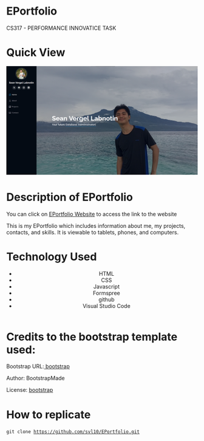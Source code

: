 # EPortfolio
CS317 - PERFORMANCE INNOVATICE TASK
# Quick View
<img src="assets/img/quickview.png"/>

# Description of EPortfolio
<p>You can click on <a href="https://svl10.github.io/EPortfolio/">EPortfolio Website</a> to access the link to the website</p>
This is my EPortfolio which includes information about me, my projects, contacts, and skills. It is viewable to tablets, phones, and computers.

# Technology Used
<header>
  <nav>
    <ul>
      <li>HTML</li>
      <li>CSS</li>
      <li>Javascript</li>
      <li>Formspree</li>
      <li>github</li>
      <li>Visual Studio Code</li>
    </ul>
  </nav>
</header>

# Credits to the bootstrap template used:
Bootstrap URL:<a href="https://bootstrapmade.com/iportfolio-bootstrap-portfolio-websites-template/"> bootstrap</a>
<p>Author: BootstrapMade</p>
<p>License: <a href="https://bootstrapmade.com/license/">bootstrap</a></p>

# How to replicate
<code>git clone https://github.com/svl10/EPortfolio.git </code>
